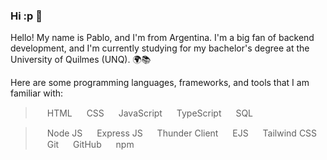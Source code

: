 ### Hi :p 👋

Hello! My name is Pablo, and I'm from Argentina. I'm a big fan of backend development, and I'm currently studying for my bachelor's degree at the University of Quilmes (UNQ). 🌍📚

Here are some programming languages, frameworks, and tools that I am familiar with:

><img src="https://cdn-icons-png.flaticon.com/512/174/174854.png" width=15px> HTML
><img src="https://cdn-icons-png.flaticon.com/512/732/732190.png" width=15px> CSS
><img src="https://cdn-icons-png.flaticon.com/128/5968/5968292.png" width=15px> JavaScript
><img src="https://cdn-icons-png.flaticon.com/128/5968/5968381.png" width=15px> TypeScript
><img src="https://cdn-icons-png.flaticon.com/128/4492/4492311.png" width=15px> SQL

><img src="https://cdn-icons-png.flaticon.com/128/5968/5968322.png" width=15px> Node JS
><img src="https://kinsta.com/wp-content/uploads/2022/04/express-1.png" width=15px> Express JS
><img src="https://rangav.gallerycdn.vsassets.io/extensions/rangav/vscode-thunder-client/2.2.4/1672066584096/Microsoft.VisualStudio.Services.Icons.Default" width=15px> Thunder Client
><img src="https://cdn.icon-icons.com/icons2/2107/PNG/512/file_type_ejs_icon_130626.png" width=15px> EJS
><img src="https://upload.wikimedia.org/wikipedia/commons/thumb/d/d5/Tailwind_CSS_Logo.svg/2048px-Tailwind_CSS_Logo.svg.png" width=15px> Tailwind CSS
><img src="https://cdn-icons-png.flaticon.com/128/4908/4908330.png" width=15px> Git
><img src="https://cdn-icons-png.flaticon.com/128/733/733553.png" width=15px> GitHub
><img src="https://upload.wikimedia.org/wikipedia/commons/thumb/d/db/Npm-logo.svg/2560px-Npm-logo.svg.png" width=15px> npm
